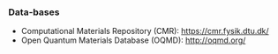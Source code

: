 ### Data-bases
* Computational Materials Repository (CMR): <https://cmr.fysik.dtu.dk/>
* Open Quantum Materials Database (OQMD): <http://oqmd.org/>
